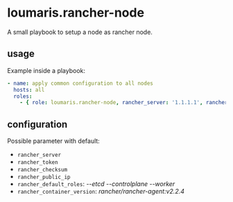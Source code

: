 # loumaris.rancher-node

A small playbook to setup a node as rancher node.

## usage

Example inside a playbook:

```yaml
- name: apply common configuration to all nodes
  hosts: all
  roles:
    - { role: loumaris.rancher-node, rancher_server: '1.1.1.1', rancher_token: '1234', rancher_checksum: '4321', rancher_public_ip: '1.2.3.4' }
```
## configuration

Possible parameter with default:

* `rancher_server`
* `rancher_token`
* `rancher_checksum`
* `rancher_public_ip`
* `rancher_default_roles`: _--etcd --controlplane --worker_
* `rancher_container_version`: _rancher/rancher-agent:v2.2.4_